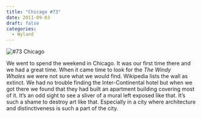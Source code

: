 ```yaml
---
title: "Chicago #73"
date: 2011-09-03
draft: false
categories:
  - Wyland
---
```

![#73 Chicago](../images/73-chicago.jpg)

We went to spend the weekend in Chicago. It was our first time there and we had a great time. When it came time to look for the _The Windy Whales_ we were not sure what we would find. Wikipedia lists the wall as extinct. We had no trouble finding the Inter-Continental hotel but when we got there we found that they had built an apartment building covering most of it. It’s an odd sight to see a sliver of a mural left exposed like that. It’s such a shame to destroy art like that. Especially in a city where architecture and distinctiveness is such a part of the city.